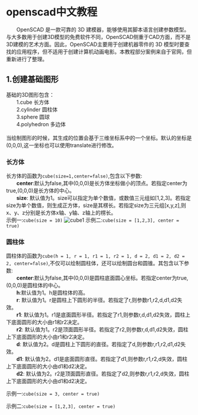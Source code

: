 # openscad中文教程
　　OpenSCAD 是一款可靠的 3D 建模器，能够使用其脚本语言创建参数模型。与大多数用于创建3D模型的免费软件不同，OpenSCAD侧重于CAD方面，而不是3D建模的艺术方面。因此，OpenSCAD主要用于创建机器零件的 3D 模型时要查找的应用程序，但不适用于创建计算机动画电影。本教程部分案例来自于官网，但重新进行了整理。
## 1.创建基础图形
基础的3D图形包含：</br>
　　1.cube 长方体 </br>
　　2.cylinder 圆柱体</br>
　　3.sphere 圆球</br>
　　4.polyhedron 多边体</br></br>
当绘制图形的时候，其生成的位置会基于三维坐标系中的一个坐标。默认的坐标是(0,0,0),这一坐标也可以使用translate进行修改。
### 长方体
长方体的函数为```cube(size=1,center=false)```,包含以下参数:</br>
　　**center**:默认为false,其中(0,0,0)是长方体坐标做小的顶点。若指定center为true,(0,0,0)是长方体的中心。</br>
　　**size**: 默认值为1。size可以指定为单个数值，或数值三元组如[1,2,3]。若指定size为单个数值，则生成正方体，size是其楞长。若指定size为三元组[x,y,z],则x、y、z分别是长方体x轴、y轴、z轴上的楞长。</br>
示例一:```cube(size = 10)```
![cube1](图片网址)
示例二:```cube(size = [1,2,3], center = true)```

### 圆柱体
圆柱体的函数为```cube(h = 1, r = 1, r1 = 1, r2 = 1, d = 2, d1 = 2, d2 = 2, center=false)```,不仅可以绘制圆柱体，还可以绘制圆台和圆锥。其包含以下参数:</br>
　　**center**:默认为false,其中(0,0,0)是圆柱底面圆心坐标。若指定center为true,(0,0,0)是圆柱体的中心。</br>
　　**h**:默认值为1。h是圆柱体的高。</br>
　　**r**: 默认值为1。r是圆柱上下圆形的半径。若指定了r,则参数r1,r2,d,d1,d2失效。</br>
　　**r1**: 默认值为1。r1是底面圆形半径。若指定了r1,则参数r,d,d1,d2失效，圆柱上下底面圆形的大小由r1和r2决定。</br>
　　**r2**: 默认值为1。r2是顶面圆形半径。若指定了r2,则参数r,d,d1,d2失效，圆柱上下底面圆形的大小由r1和r2决定。</br>
　　**d**: 默认值为2。d是圆柱上下圆形的直径。若指定了d,则参数r,r1,r2,d1,d2失效。</br>
　　**d1**: 默认值为2。d1是底面圆形直径。若指定了d1,则参数r,r1,r2,d失效，圆柱上下底面圆形的大小由d1和d2决定。</br>
　　**d2**: 默认值为2。r2是顶面圆形直径。若指定了d2,则参数r,r1,r2,d失效，圆柱上下底面圆形的大小由d1和d2决定。</br>

示例一:```cube(size = 3, center = true)```

示例二:```cube(size = [1,2,3], center = true)```
